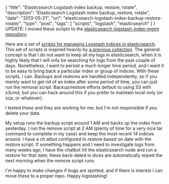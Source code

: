 {
  "title": "Elasticsearch Logstash index backup, restore, rotate",
  "description": "Elasticsearch Logstash index backup, restore, rotate",
  "date": "2013-05-21",
  "url": "elasticsearch-logstash-index-backup-restore-rotate/",
  "type": "post",
  "tags": [
    "scripts",
    "logstash",
    "elasticsearch"
  ]
}
UPDATE: I moved these scripts to the [elasticsearch-logstash-index-mgmt repository](https://github.com/imperialwicket/elasticsearch-logstash-index-mgmt).

Here are a set of [scripts for managing Logstash indices in elasticsearch](https://github.com/imperialwicket/elasticsearch-logstash-index-mgmt). This set of scripts is inspired heavily by [a previous collection](http://tech.superhappykittymeow.com/?p=296). The general concept is that I do not want to keep all my logs in elasticsearch, when it is highly likely that I will only be searching for logs from the past couple of days. Nonetheless, I want to persist a much longer time period, and I want it to be easy to bring back a particular index or group of indices. With these scripts, I can. Backups and restores are handled independently, so if you merely want to get rid of an index after some period of time, you can just run the removal script. Backup/restore efforts default to using S3 with s3cmd, but you can hack around this if you prefer to maintain local-only (or scp, or whatever).

I tested these and they are working for me, but I'm not responsible if you delete your data.

My setup runs the backup script around 1 AM and backs up the index from yesterday. I run the remove script at 2 AM (plenty of time for a very nice tar command to complete in my case) and keep the most recent 14 indices around. I have a ch
atbot configured to restore based on date with the restore script. If something happens and I need to investigate logs from many weeks ago, I have the chatbot hit the elasticsearch node and run a restore for that date; these back-dated in
dices are automatically wiped the next morning when the remove script runs.

I'm happy to make changes if bugs are spotted, and if there is interest I can move these to a proper repo. Happy logstashing!
